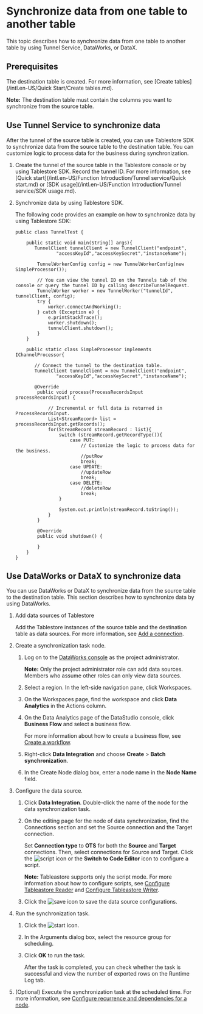 # Synchronize data from one table to another table

This topic describes how to synchronize data from one table to another table by using Tunnel Service, DataWorks, or DataX.

## Prerequisites

The destination table is created. For more information, see [Create tables](/intl.en-US/Quick Start/Create tables.md).

**Note:** The destination table must contain the columns you want to synchronize from the source table.

## Use Tunnel Service to synchronize data

After the tunnel of the source table is created, you can use Tablestore SDK to synchronize data from the source table to the destination table. You can customize logic to process data for the business during synchronization.

1.  Create the tunnel of the source table in the Tablestore console or by using Tablestore SDK. Record the tunnel ID. For more information, see [Quick start](/intl.en-US/Function Introduction/Tunnel service/Quick start.md) or [SDK usage](/intl.en-US/Function Introduction/Tunnel service/SDK usage.md).
2.  Synchronize data by using Tablestore SDK.

    The following code provides an example on how to synchronize data by using Tablestore SDK:

    ```
    public class TunnelTest {
    
        public static void main(String[] args){
           TunnelClient tunnelClient = new TunnelClient("endpoint",
                   "accessKeyId","accessKeySecret","instanceName");
    
            TunnelWorkerConfig config = new TunnelWorkerConfig(new SimpleProcessor());
    
            // You can view the tunnel ID on the Tunnels tab of the console or query the tunnel ID by calling describeTunnelRequest.
            TunnelWorker worker = new TunnelWorker("tunnelId", tunnelClient, config);
            try {
                worker.connectAndWorking();
            } catch (Exception e) {
                e.printStackTrace();
                worker.shutdown();
                tunnelClient.shutdown();
            }
        }
    
        public static class SimpleProcessor implements IChannelProcessor{
        
           // Connect the tunnel to the destination table.
           TunnelClient tunnelClient = new TunnelClient("endpoint",
                   "accessKeyId","accessKeySecret","instanceName");
                   
           @Override
            public void process(ProcessRecordsInput processRecordsInput) {
            
                // Incremental or full data is returned in ProcessRecordsInput.
                List<StreamRecord> list = processRecordsInput.getRecords();
                for(StreamRecord streamRecord : list){
                    switch (streamRecord.getRecordType()){
                        case PUT:
                            // Customize the logic to process data for the business.
                            //putRow
                            break;
                        case UPDATE:
                            //updateRow
                            break;
                        case DELETE:
                            //deleteRow
                            break;
                    }
    
                    System.out.println(streamRecord.toString());
                }
            }
    
            @Override
            public void shutdown() {
                
            }
        }
    }
    ```


## Use DataWorks or DataX to synchronize data

You can use DataWorks or DataX to synchronize data from the source table to the destination table. This section describes how to synchronize data by using DataWorks.

1.  Add data sources of Tablestore

    Add the Tablestore instances of the source table and the destination table as data sources. For more information, see [Add a connection]().

2.  Create a synchronization task node.
    1.  Log on to the [DataWorks console](https://workbench.data.aliyun.com/console) as the project administrator.

        **Note:** Only the project administrator role can add data sources. Members who assume other roles can only view data sources.

    2.  Select a region. In the left-side navigation pane, click Workspaces.
    3.  On the Workspaces page, find the workspace and click **Data Analytics** in the Actions column.
    4.  On the Data Analytics page of the DataStudio console, click **Business Flow** and select a business flow.

        For more information about how to create a business flow, see [Create a workflow]().

    5.  Right-click **Data Integration** and choose **Create** \> **Batch synchronization**.
    6.  In the Create Node dialog box, enter a node name in the **Node Name** field.
3.  Configure the data source.
    1.  Click **Data Integration**. Double-click the name of the node for the data synchronization task.
    2.  On the editing page for the node of data synchronization, find the Connections section and set the Source connection and the Target connection.

        Set **Connection type** to **OTS** for both the **Source** and **Target** connections. Then, select connections for Source and Target. Click the ![script](https://static-aliyun-doc.oss-accelerate.aliyuncs.com/assets/img/en-US/5815446061/p127620.png) icon or the **Switch to Code Editor** icon to configure a script.

        **Note:** Tableastore supports only the script mode. For more information about how to configure scripts, see [Configure Tableastore Reader]() and [Configure Tableastore Writer]().

    3.  Click the ![save](https://static-aliyun-doc.oss-accelerate.aliyuncs.com/assets/img/en-US/5815446061/p127623.png) icon to save the data source configurations.
4.  Run the synchronization task.
    1.  Click the ![start](https://static-aliyun-doc.oss-accelerate.aliyuncs.com/assets/img/en-US/5815446061/p127635.png) icon.
    2.  In the Arguments dialog box, select the resource group for scheduling.
    3.  Click **OK** to run the task.

        After the task is completed, you can check whether the task is successful and view the number of exported rows on the Runtime Log tab.

5.  \(Optional\) Execute the synchronization task at the scheduled time. For more information, see [Configure recurrence and dependencies for a node]().

